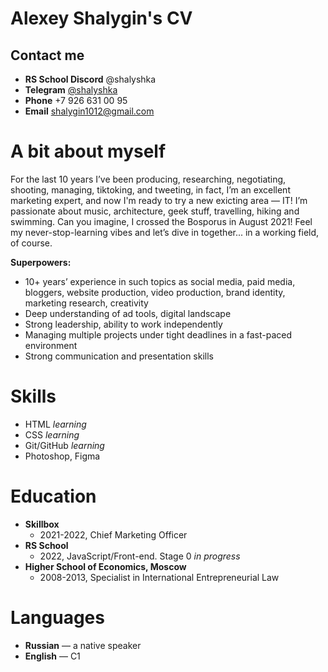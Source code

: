 # Alexey Shalygin's CV

## Contact me
* **RS School Discord** &#64;shalyshka
* **Telegram** [&#64;shalyshka](https://t.me/shalyshka)
* **Phone** +7 926 631 00 95
* **Email** [shalygin1012@gmail.com](shalygin1012@gmail.com)

# A bit about myself
For the last 10 years I’ve been producing, researching, negotiating, shooting, managing, tiktoking, and tweeting, in fact, I’m an excellent marketing expert, and now I'm ready to try a new exicting area — IT! I’m passionate about music, architecture, geek stuff, travelling, hiking and swimming. Can you imagine, I crossed the Bosporus in August 2021! Feel my never-stop-learning vibes and let’s dive in together... in a working field, of course.

**Superpowers:**
* 10+ years’ experience in such topics as social media, paid media, bloggers, website production, video production, brand identity, marketing research, creativity
* Deep understanding of ad tools, digital landscape
* Strong leadership, ability to work independently
* Managing multiple projects under tight deadlines in a fast-paced environment
* Strong communication and presentation skills

# Skills

* HTML *learning*
* CSS *learning*
* Git/GitHub *learning*
* Photoshop, Figma

# Education
* **Skillbox**
    * 2021-2022, Chief Marketing Officer
* **RS School**
    * 2022, JavaScript/Front-end. Stage 0 *in progress*
* **Higher School of Economics, Moscow**
    * 2008-2013, Specialist in International Entrepreneurial Law

# Languages
* **Russian** — a native speaker
* **English** — C1
